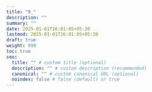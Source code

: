 ```yaml
---
title: "9_"
description: ""
summary: ""
date: 2025-01-01T16:01:05+05:30
lastmod: 2025-01-01T16:01:05+05:30
draft: true
weight: 999
toc: true
seo:
  title: "" # custom title (optional)
  description: "" # custom description (recommended)
  canonical: "" # custom canonical URL (optional)
  noindex: false # false (default) or true
---
```

